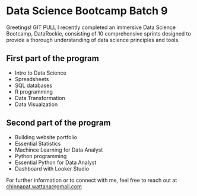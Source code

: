 # Data Science Bootcamp Batch 9

Greetings! GIT PULL
I recently completed an immersive Data Science Bootcamp, DataRockie, consisting of 10 comprehensive sprints designed to provide a thorough understanding of data science principles and tools.

## First part of the program

- Intro to Data Science
- Spreadsheets
- SQL databases
- R programming
- Data Transformation
- Data Visualzation

## Second part of the program

- Building website portfolio
- Essential Statistics
- Machince Learning for Data Analyst
- Python programming
- Essential Python for Data Analyst
- Dashboard with Looker Studio

For further information or to connect with me, feel free to reach out at chinnapat.wattana@gmail.com
